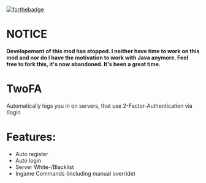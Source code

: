 [![forthebadge](https://forthebadge.com/images/badges/built-with-love.svg)](https://forthebadge.com)


# NOTICE
**Developement of this mod has stopped. I neither have time to work on this mod and nor do I have the motivation to work with Java anymore. Feel free to fork this, it's now abandoned. It's been a great time.**

# TwoFA
Automatically logs you in on servers, that use 2-Factor-Authentication via /login

# Features:
- Auto register
- Auto login
- Server White-/Blacklist
- Ingame Commands (including manual override)
